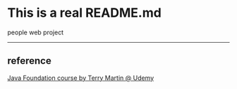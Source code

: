 # This is a real README.md 

people web project 

---
## reference

[Java Foundation course by Terry Martin @ Udemy](https://www.udemy.com/course/neutrino-java-foundations/)